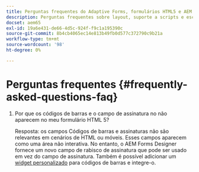 ```yaml
---
title: Perguntas frequentes do Adaptive Forms, formulários HTML5 e AEM Forms
description: Perguntas frequentes sobre layout, suporte a scripts e escopo do Adaptive Forms, formulários HTML5 e AEM Forms.
docset: aem65
exl-id: 19a6e431-de66-4d5c-924f-f9c1a195390c
source-git-commit: 8b4cb4065ec14e813b49fb0d577c372790c9b21a
workflow-type: tm+mt
source-wordcount: '98'
ht-degree: 0%

---
```


# Perguntas frequentes {#frequently-asked-questions-faq}

1. Por que os códigos de barras e o campo de assinatura no não aparecem no meu formulário HTML 5?

   Resposta: os campos Códigos de barras e assinaturas não são relevantes em cenários de HTML ou móveis. Esses campos aparecem como uma área não interativa. No entanto, o AEM Forms Designer fornece um novo campo de rabisco de assinatura que pode ser usado em vez do campo de assinatura. Também é possível adicionar um [widget personalizado](../../forms/using/custom-widgets.md) para códigos de barras e integre-o.
